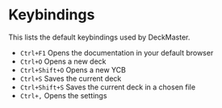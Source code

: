 # Keybindings

This lists the default keybindings used by DeckMaster.

- `Ctrl+F1` Opens the documentation in your default browser
- `Ctrl+O` Opens a new deck
- `Ctrl+Shift+O` Opens a new YCB
- `Ctrl+S` Saves the current deck
- `Ctrl+Shift+S` Saves the current deck in a chosen file
- `Ctrl+,` Opens the settings
